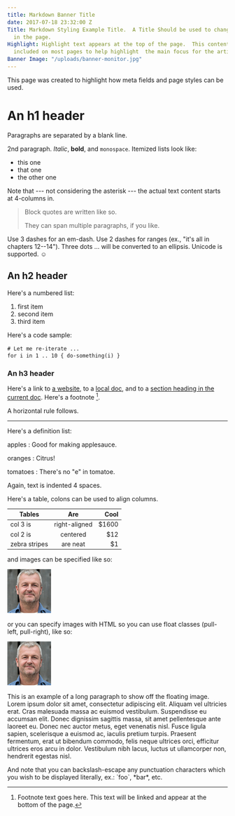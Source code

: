 ```yaml
---
title: Markdown Banner Title
date: 2017-07-18 23:32:00 Z
Title: Markdown Styling Example Title.  A Title Should be used to change the Title
  in the page.
Highlight: Highlight text appears at the top of the page.  This content should be
  included on most pages to help highlight  the main focus for the article/page.
Banner Image: "/uploads/banner-monitor.jpg"
---
```


This page was created to highlight how meta fields and page styles can be used.

An h1 header
============

Paragraphs are separated by a blank line.

2nd paragraph. *Italic*, **bold**, and `monospace`. Itemized lists
look like:

  * this one
  * that one
  * the other one

Note that --- not considering the asterisk --- the actual text
content starts at 4-columns in.

> Block quotes are
> written like so.
>
> They can span multiple paragraphs,
> if you like.

Use 3 dashes for an em-dash. Use 2 dashes for ranges (ex., "it's all
in chapters 12--14"). Three dots ... will be converted to an ellipsis.
Unicode is supported. ☺



An h2 header
------------

Here's a numbered list:

 1. first item
 2. second item
 3. third item

Here's a code sample:

~~~
# Let me re-iterate ...
for i in 1 .. 10 { do-something(i) }
~~~

### An h3 header ###

Here's a link to [a website](http://google.com), to a [local
doc](local-doc.html), and to a [section heading in the current
doc](#an-h2-header). Here's a footnote [^1].

[^1]: Footnote text goes here.  This text will be linked and appear at the bottom of the page.

A horizontal rule follows.

***

Here's a definition list:

apples
  : Good for making applesauce.

oranges
  : Citrus!

tomatoes
  : There's no "e" in tomatoe.

Again, text is indented 4 spaces.

Here's a table, colons can be used to align columns.

| Tables        | Are           | Cool  |
| ------------- |:-------------:| -----:|
| col 3 is      | right-aligned | $1600 |
| col 2 is      | centered      |   $12 |
| zebra stripes | are neat      |    $1 |

and images can be specified like so:

![example image](/uploads/author-thumbnail.jpg "An exemplary image")

or you can specify images with HTML so you can use float classes (pull-left, pull-right), like so:

<img src="/uploads/author-thumbnail.jpg" alt="example image" title="An exemplary image" class="pull-right"/>

This is an example of a long paragraph to show off the floating image. Lorem ipsum dolor sit amet, consectetur adipiscing elit. Aliquam vel ultricies erat. Cras malesuada massa ac euismod vestibulum. Suspendisse eu accumsan elit. Donec dignissim sagittis massa, sit amet pellentesque ante laoreet eu. Donec nec auctor metus, eget venenatis nisl. Fusce ligula sapien, scelerisque a euismod ac, iaculis pretium turpis. Praesent fermentum, erat ut bibendum commodo, felis neque ultrices orci, efficitur ultrices eros arcu in dolor. Vestibulum nibh lacus, luctus ut ullamcorper non, hendrerit egestas nisl.

And note that you can backslash-escape any punctuation characters
which you wish to be displayed literally, ex.: \`foo\`, \*bar\*, etc.